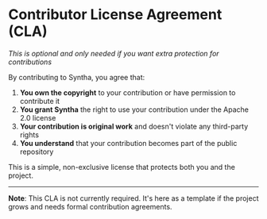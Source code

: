 # Contributor License Agreement (CLA)

_This is optional and only needed if you want extra protection for contributions_

By contributing to Syntha, you agree that:

1. **You own the copyright** to your contribution or have permission to contribute it
2. **You grant Syntha** the right to use your contribution under the Apache 2.0 license
3. **Your contribution is original work** and doesn't violate any third-party rights
4. **You understand** that your contribution becomes part of the public repository

This is a simple, non-exclusive license that protects both you and the project.

---

**Note**: This CLA is not currently required. It's here as a template if the project grows and needs formal contribution agreements.
